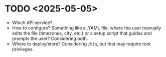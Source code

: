 # TODO <2025-05-05>
- Which API service?
- How to configure? Something like a .YAML file, where the user manually edits the file (timezones, city, etc.) or a setup script that guides and prompts the user? Considering both.
- Where to deploy/store? Considering `/bin`, but that may require root privileges. 
